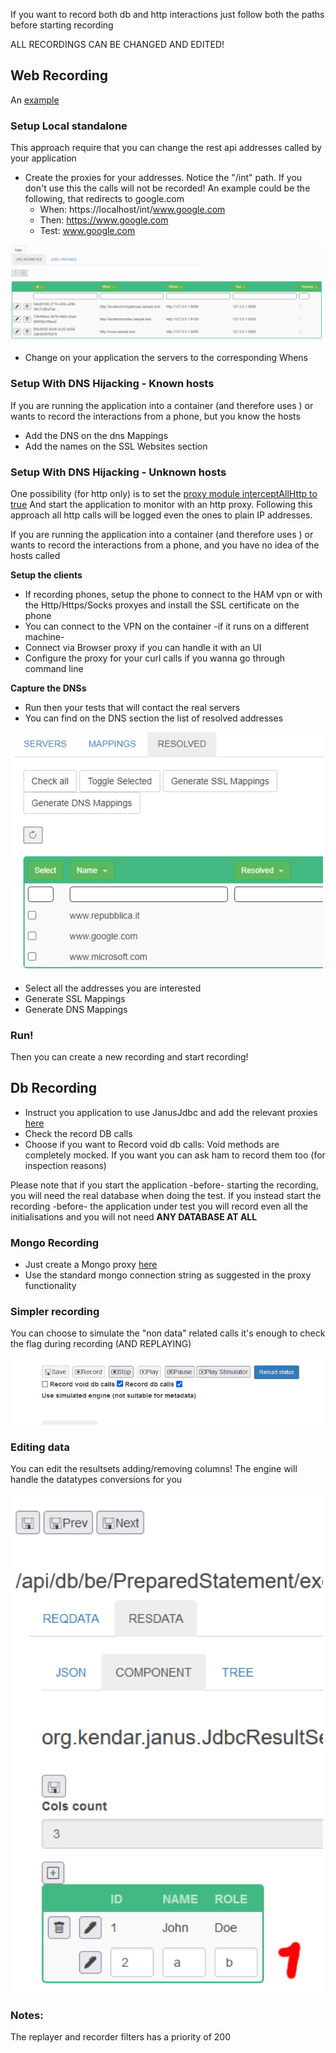 
If you want to record both db and http interactions just follow both the paths before
starting recording

ALL RECORDINGS CAN BE CHANGED AND EDITED!

## Web Recording

An [example](../../generated/localsample.md) 

### Setup Local standalone

This approach require that you can change the rest api addresses called by your application

* Create the proxies for your addresses. Notice the "/int" path. If you don't use this the calls will not be recorded! An example could be the following, that redirects to google.com
  * When: https://localhost/int/www.google.com
  * Then: https://www.google.com
  * Test: www.google.com

 <img src="../../images/ham_proxies.gif" width="500"/>

* Change on your application the servers to the corresponding Whens

### Setup With DNS Hijacking - Known hosts

If you are running the application into a container (and therefore uses ) or wants to record
the interactions from a phone, but you know the hosts

* Add the DNS on the dns Mappings
* Add the names on the SSL Websites section

### Setup With DNS Hijacking - Unknown hosts

One possibility (for http only) is to set the [proxy module interceptAllHttp to true](../socks5.md)
And start the application to monitor with an http proxy. Following this approach
all http calls will be logged even the ones to plain IP addresses.

If you are running the application into a container (and therefore uses ) or wants to record
the interactions from a phone, and you have no idea of the hosts called

<B>Setup the clients</b>

* If recording phones, setup the phone to connect to the HAM vpn or with the Http/Https/Socks proxyes and install the SSL certificate on the phone
* You can connect to the VPN on the container -if it runs on a different machine-
* Connect via Browser proxy if you can handle it with an UI
* Configure the proxy for your curl calls if you wanna go through command line

<b>Capture the DNSs</b>

* Run then your tests that will contact the real servers
* You can find on the DNS section the list of resolved addresses


 <img src="../../images/dns_resolved_android.gif" width="500"/>

* Select all the addresses you are interested
* Generate SSL Mappings
* Generate DNS Mappings

### Run!

Then you can create a new recording and start recording!

## Db Recording

* Instruct you application to use JanusJdbc and add the relevant proxies [here](../../jdbc.md)
* Check the record DB calls
* Choose if you want to Record void db calls: Void methods are completely mocked. If you want you can ask ham to record them too (for inspection reasons)

Please note that if you start the application -before- starting the recording, you will need
the real database when doing the test. If you instead start the recording -before- the
application under test you will record even all the initialisations and you will not need
<B>ANY DATABASE AT ALL</b>

### Mongo Recording

* Just create a Mongo proxy  [here](../mongo.md)
* Use the standard mongo connection string as suggested in the proxy functionality

### Simpler recording 

You can choose to simulate the "non data" related calls it's enough to check the flag during recording (AND REPLAYING)

<img alt="Create recording" src="../../images/dbmod_01.gif" width="500"/>

### Editing data

You can edit the resultsets adding/removing columns! The engine will handle the datatypes conversions for you

<img alt="Create recording" src="../../images/dbmod_plugin.gif" width="500"/>

### Notes:

The replayer and recorder filters has a priority of 200

